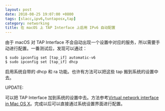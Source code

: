 ```yaml
---
layout: post
date: 2018-08-25 19:07:00 +0800
tags: [slacc,ipv6,tuntaposx,tap]
category: networking
title: 在 macOS 上 TAP Interface 上启用 IPv6 自动配置
---
```


由于 macOS 对 TAP Interface 不会自动出现一个设置中对应的服务，所以需要手动进行配置。一番测试后，发现可以通过：

```
$ sudo ipconfig set [tap_if] automatic-v6
$ sudo ipconfig set [tap_if] dhcp
```

启用系统自带的 dhcp 和 ra 功能。也许有方法可以把这些 tap 搬到系统的设置中去。

UPDATE:

可以把 TAP Interface 加到系统的设置中去。方法参考[Virtual network interface in Mac OS X](https://stackoverflow.com/a/6375307)。完成以后可以直接通过系统设置界面进行配置。
